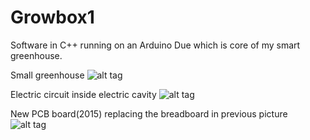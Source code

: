 # Growbox1
Software in C++ running on an Arduino Due which is core of my smart greenhouse.

Small greenhouse
![alt tag](https://cloud.githubusercontent.com/assets/16928726/17906666/5248ca08-6946-11e6-92cb-3b5bbc40bfbb.png)

Electric circuit inside electric cavity
![alt tag](https://cloud.githubusercontent.com/assets/16928726/17906678/5d15e92a-6946-11e6-863c-d9b864cef087.JPG)

New PCB board(2015) replacing the breadboard in previous picture
![alt tag](https://cloud.githubusercontent.com/assets/16928726/17906686/6208c77c-6946-11e6-9a40-89d2c3bb3569.JPG)